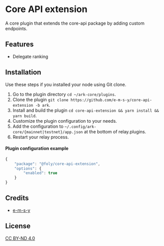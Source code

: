 # Core API extension
A core plugin that extends the core-api package by adding custom endpoints.

## Features
- Delegate ranking

## Installation
Use these steps if you installed your node using Git clone.

1. Go to the plugin directory `cd ~/ark-core/plugins`.
2. Clone the plugin `git clone https://github.com/e-m-s-y/core-api-extension -b ark`.
3. Install and build the plugin `cd core-api-extension && yarn install && yarn build`.
5. Customize the plugin configuration to your needs.
6. Add the configuration to `~/.config/ark-core/{mainnet|testnet}/app.json` at the bottom of relay.plugins.
7. Restart your relay process.

#### Plugin configuration example
```js
{
    "package": "@foly/core-api-extension",
    "options": {
        "enabled": true
    }
}
```

## Credits

- [e-m-s-y](https://github.com/e-m-s-y)

## License

[CC BY-ND 4.0](LICENSE.md)
